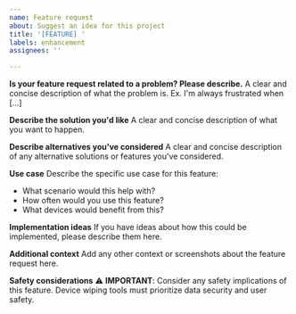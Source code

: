 ```yaml
---
name: Feature request
about: Suggest an idea for this project
title: '[FEATURE] '
labels: enhancement
assignees: ''

---
```


**Is your feature request related to a problem? Please describe.**
A clear and concise description of what the problem is. Ex. I'm always frustrated when [...]

**Describe the solution you'd like**
A clear and concise description of what you want to happen.

**Describe alternatives you've considered**
A clear and concise description of any alternative solutions or features you've considered.

**Use case**
Describe the specific use case for this feature:
- What scenario would this help with?
- How often would you use this feature?
- What devices would benefit from this?

**Implementation ideas**
If you have ideas about how this could be implemented, please describe them here.

**Additional context**
Add any other context or screenshots about the feature request here.

**Safety considerations**
⚠️ **IMPORTANT**: Consider any safety implications of this feature. Device wiping tools must prioritize data security and user safety.
